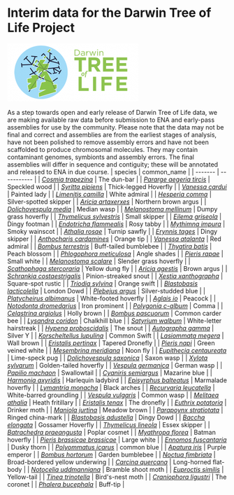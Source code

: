 # Interim data for the Darwin Tree of Life Project

![Darwin Tree of Life](images/dtol-logo-round-300x132.png)

As a step towards open and early release of Darwin Tree of Life data, we are making available raw data before submission to ENA and early-pass assemblies for use by the community.
Please note that the data may not be final and correct and assemblies are from the earliest stages of analysis, have not been polished to remove assembly errors and have not been scaffolded to produce chromosomal molecules.
They may contain contaminant genomes, symbionts and assembly errors.
The final assemblies will differ in sequence and contiguity; these will be annotated and released to ENA in due course.
| species | common_name |
| ------- | ----------- |
| [*Cosmia trapezina*](species/Cosmia_trapezina/Cosmia_trapezina.md) | The dun-bar |
| [*Pararge aegeria tircis*](species/Pararge_aegeria_tircis/Pararge_aegeria_tircis.md) | Speckled wood |
| [*Syritta pipiens*](species/Syritta_pipiens/Syritta_pipiens.md) | Thick-legged Hoverfly |
| [*Vanessa cardui*](species/Vanessa_cardui/Vanessa_cardui.md) | Painted lady |
| [*Limenitis camilla*](species/Limenitis_camilla/Limenitis_camilla.md) | White admiral |
| [*Hesperia comma*](species/Hesperia_comma/Hesperia_comma.md) | Silver-spotted skipper |
| [*Aricia artaxerxes*](species/Aricia_artaxerxes/Aricia_artaxerxes.md) | Northern brown argus |
| [*Dolichovespula media*](species/Dolichovespula_media/Dolichovespula_media.md) | Median wasp |
| [*Melanostoma mellinum*](species/Melanostoma_mellinum/Melanostoma_mellinum.md) | Dumpy grass hoverfly |
| [*Thymelicus sylvestris*](species/Thymelicus_sylvestris/Thymelicus_sylvestris.md) | Small skipper |
| [*Eilema griseola*](species/Eilema_griseola/Eilema_griseola.md) | Dingy footman |
| [*Endotricha flammealis*](species/Endotricha_flammealis/Endotricha_flammealis.md) | Rosy tabby |
| [*Mythimna impura*](species/Mythimna_impura/Mythimna_impura.md) | Smoky wainscot |
| [*Athalia rosae*](species/Athalia_rosae/Athalia_rosae.md) | Turnip sawfly |
| [*Erynnis tages*](species/Erynnis_tages/Erynnis_tages.md) | Dingy skipper |
| [*Anthocharis cardamines*](species/Anthocharis_cardamines/Anthocharis_cardamines.md) | Orange tip |
| [*Vanessa atalanta*](species/Vanessa_atalanta/Vanessa_atalanta.md) | Red admiral |
| [*Bombus terrestris*](species/Bombus_terrestris/Bombus_terrestris.md) | Buff-tailed bumblebee |
| [*Thyatira batis*](species/Thyatira_batis/Thyatira_batis.md) | Peach blossom |
| [*Phlogophora meticulosa*](species/Phlogophora_meticulosa/Phlogophora_meticulosa.md) | Angle shades |
| [*Pieris rapae*](species/Pieris_rapae/Pieris_rapae.md) | Small white |
| [*Melanostoma scalare*](species/Melanostoma_scalare/Melanostoma_scalare.md) | Slender grass hoverfly |
| [*Scathophaga stercoraria*](species/Scathophaga_stercoraria/Scathophaga_stercoraria.md) | Yellow dung fly |
| [*Aricia agestis*](species/Aricia_agestis/Aricia_agestis.md) | Brown argus |
| [*Schrankia costaestrigalis*](species/Schrankia_costaestrigalis/Schrankia_costaestrigalis.md) | Pinion-streaked snout |
| [*Xestia xanthographa*](species/Xestia_xanthographa/Xestia_xanthographa.md) | Square-spot rustic |
| [*Triodia sylvina*](species/Triodia_sylvina/Triodia_sylvina.md) | Orange swift |
| [*Blastobasis lacticolella*](species/Blastobasis_lacticolella/Blastobasis_lacticolella.md) | London Dowd |
| [*Plebejus argus*](species/Plebejus_argus/Plebejus_argus.md) | Silver-studded blue |
| [*Platycheirus albimanus*](species/Platycheirus_albimanus/Platycheirus_albimanus.md) | White-footed hoverfly |
| [*Aglais io*](species/Aglais_io/Aglais_io.md) | Peacock |
| [*Notodonta dromedarius*](species/Notodonta_dromedarius/Notodonta_dromedarius.md) | Iron prominent |
| [*Polygonia c-album*](species/Polygonia_c-album/Polygonia_c-album.md) | Comma |
| [*Celastrina argiolus*](species/Celastrina_argiolus/Celastrina_argiolus.md) | Holly brown |
| [*Bombus pascuorum*](species/Bombus_pascuorum/Bombus_pascuorum.md) | Common carder bee |
| [*Lysandra coridon*](species/Lysandra_coridon/Lysandra_coridon.md) | Chalkhill blue |
| [*Satyrium walbum*](species/Satyrium_walbum/Satyrium_walbum.md) | White-letter hairstreak |
| [*Hypena proboscidalis*](species/Hypena_proboscidalis/Hypena_proboscidalis.md) | The snout |
| [*Autographa gamma*](species/Autographa_gamma/Autographa_gamma.md) | Silver Y |
| [*Korscheltellus lupulina*](species/Korscheltellus_lupulina/Korscheltellus_lupulina.md) | Common Swift |
| [*Lasiommata megera*](species/Lasiommata_megera/Lasiommata_megera.md) | Wall brown |
| [*Eristalis pertinax*](species/Eristalis_pertinax/Eristalis_pertinax.md) | Tapered Dronefly |
| [*Pieris napi*](species/Pieris_napi/Pieris_napi.md) | Green veined white |
| [*Mesembrina meridiana*](species/Mesembrina_meridiana/Mesembrina_meridiana.md) | Noon fly |
| [*Eupithecia centaureata*](species/Eupithecia_centaureata/Eupithecia_centaureata.md) | Lime-speck pug |
| [*Dolichovespula saxonica*](species/Dolichovespula_saxonica/Dolichovespula_saxonica.md) | Saxon wasp |
| [*Xylota sylvarum*](species/Xylota_sylvarum/Xylota_sylvarum.md) | Golden-tailed hoverfly |
| [*Vespula germanica*](species/Vespula_germanica/Vespula_germanica.md) | German wasp |
| [*Papilio machaon*](species/Papilio_machaon/Papilio_machaon.md) | Swallowtail |
| [*Cyaniris semiargus*](species/Cyaniris_semiargus/Cyaniris_semiargus.md) | Mazarine blue |
| [*Harmonia axyridis*](species/Harmonia_axyridis/Harmonia_axyridis.md) | Harlequin ladybird |
| [*Episyrphus balteatus*](species/Episyrphus_balteatus/Episyrphus_balteatus.md) | Marmalade hoverfly |
| [*Lymantria monacha*](species/Lymantria_monacha/Lymantria_monacha.md) | Black arches |
| [*Recurvaria leucatella*](species/Recurvaria_leucatella/Recurvaria_leucatella.md) | White-barred groundling |
| [*Vespula vulgaris*](species/Vespula_vulgaris/Vespula_vulgaris.md) | Common wasp |
| [*Melitaea athalia*](species/Melitaea_athalia/Melitaea_athalia.md) | Heath fritillary |
| [*Eristalis tenax*](species/Eristalis_tenax/Eristalis_tenax.md) | The dronefly |
| [*Euthrix potatoria*](species/Euthrix_potatoria/Euthrix_potatoria.md) | Drinker moth |
| [*Maniola jurtina*](species/Maniola_jurtina/Maniola_jurtina.md) | Meadow brown |
| [*Parapoynx stratiotata*](species/Parapoynx_stratiotata/Parapoynx_stratiotata.md) | Ringed china-mark |
| [*Blastobasis adustella*](species/Blastobasis_adustella/Blastobasis_adustella.md) | Dingy Dowd |
| [*Baccha elongata*](species/Baccha_elongata/Baccha_elongata.md) | Gossamer Hoverfly |
| [*Thymelicus lineola*](species/Thymelicus_lineola/Thymelicus_lineola.md) | Essex skipper |
| [*Batrachedra praeangusta*](species/Batrachedra_praeangusta/Batrachedra_praeangusta.md) | Poplar cosmet |
| [*Myathropa florea*](species/Myathropa_florea/Myathropa_florea.md) | Batman hoverfly |
| [*Pieris brassicae brassicae*](species/Pieris_brassicae_brassicae/Pieris_brassicae_brassicae.md) | Large white |
| [*Ennomos fuscantaria*](species/Ennomos_fuscantaria/Ennomos_fuscantaria.md) | Dusky thorn |
| [*Polyommatus icarus*](species/Polyommatus_icarus/Polyommatus_icarus.md) | common blue |
| [*Apatura iris*](species/Apatura_iris/Apatura_iris.md) | Purple emperor |
| [*Bombus hortorum*](species/Bombus_hortorum/Bombus_hortorum.md) | Garden bumblebee |
| [*Noctua fimbriata*](species/Noctua_fimbriata/Noctua_fimbriata.md) | Broad-bordered yellow underwing |
| [*Carcina quercana*](species/Carcina_quercana/Carcina_quercana.md) | Long-horned flat-body |
| [*Notocelia uddmanniana*](species/Notocelia_uddmanniana/Notocelia_uddmanniana.md) | Bramble shoot moth |
| [*Euproctis similis*](species/Euproctis_similis/Euproctis_similis.md) | Yellow-tail |
| [*Tinea trinotella*](species/Tinea_trinotella/Tinea_trinotella.md) | Bird's-nest moth |
| [*Craniophora ligustri*](species/Craniophora_ligustri/Craniophora_ligustri.md) | The coronet |
| [*Phalera bucephala*](species/Phalera_bucephala/Phalera_bucephala.md) | Buff-tip |
